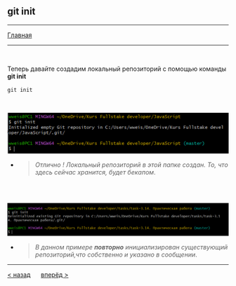 ## git init
---
[Главная](readme.md) 

---
<br>

Теперь давайте создадим локальный репозиторий с помощью команды **git init**
```brash=
git init
```
<br>

![git init ok](git.init.ok.PNG)

- >_Отлично ! Локальный репозиторий в этой папке создан. То, что здесь сейчас хранится, будет бекапом_.

<br>
<br>

![git init](git.init.PNG)

- >_В данном примере ***повторно*** инициализирован существующий репозиторий,что собственно и указано в сообщении_.

---
[ < назад](config.md) &nbsp;&nbsp;&nbsp;&nbsp; [вперёд >](clone.md)
